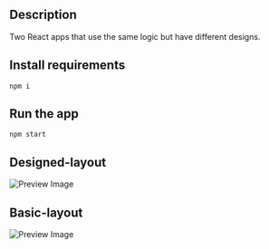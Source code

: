 ## Description  
Two React apps that use the same logic but have different designs.

## Install requirements
    npm i 
## Run the app
    npm start


## Designed-layout
![Preview Image](https://i.imgur.com/UfZRq97.png)

## Basic-layout
![Preview Image](https://i.imgur.com/l3TW8g1.png)


